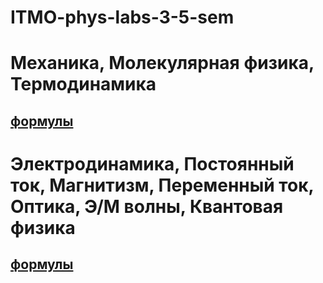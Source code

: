 # ITMO-phys-labs-3-5-sem

# Механика, Молекулярная физика, Термодинамика

## [формулы](https://github.com/DmitryVasilkovW/ITMO-phys-labs-3-5-sem/blob/main/3%20%D1%81%D0%B5%D0%BC/Tests%20from%20lectures/%D0%A1%D0%BA%D0%B0%D0%BD%202.pdf) ##

# Электродинамика, Постоянный ток, Магнитизм, Переменный ток, Оптика, Э/М волны, Квантовая физика

## [формулы](https://github.com/DmitryVasilkovW/ITMO-phys-labs-3-5-sem/blob/main/3%20%D1%81%D0%B5%D0%BC/Tests%20from%20lectures/%D0%A1%D0%BA%D0%B0%D0%BD%201.pdf) ##
